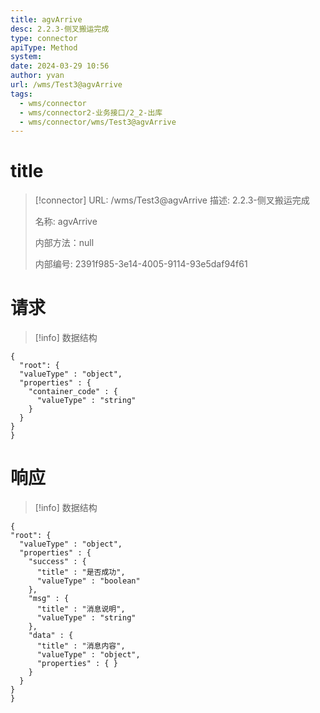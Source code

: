 ```yaml
---
title: agvArrive
desc: 2.2.3-侧叉搬运完成
type: connector
apiType: Method
system: 
date: 2024-03-29 10:56
author: yvan
url: /wms/Test3@agvArrive
tags: 
  - wms/connector
  - wms/connector2-业务接口/2_2-出库
  - wms/connector/wms/Test3@agvArrive
---
```


# title
> [!connector] URL: /wms/Test3@agvArrive
> 描述: 2.2.3-侧叉搬运完成
> 
> 名称: agvArrive
> 
> 内部方法：null
> 
> 内部编号: 2391f985-3e14-4005-9114-93e5daf94f61


# 请求
> [!info] 数据结构
```beanSchema
{
  "root": {
  "valueType" : "object",
  "properties" : {
    "container_code" : {
      "valueType" : "string"
    }
  }
}
}
```

# 响应
> [!info] 数据结构
```beanSchema
{
"root": {
  "valueType" : "object",
  "properties" : {
    "success" : {
      "title" : "是否成功",
      "valueType" : "boolean"
    },
    "msg" : {
      "title" : "消息说明",
      "valueType" : "string"
    },
    "data" : {
      "title" : "消息内容",
      "valueType" : "object",
      "properties" : { }
    }
  }
}
}
```

